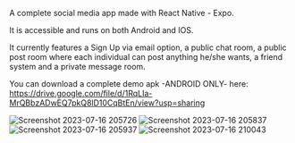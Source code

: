 A complete social media app made with React Native - Expo.

It is accessible and runs on both Android and IOS.

It currently features a Sign Up via email option, a public chat room, a public post room where each individual can post anything he/she wants, a friend system and a private message room.

You can download a complete demo apk -ANDROID ONLY- here: https://drive.google.com/file/d/1RqLIa-MrQBbzADwEQ7pkQ8lD10CqBtEn/view?usp=sharing

![Screenshot 2023-07-16 205726](https://github.com/TsokasGit/SocialMediaApp/assets/43913088/c3509647-46f4-49fa-a3b4-e90abd64eec5) 
![Screenshot 2023-07-16 205837](https://github.com/TsokasGit/SocialMediaApp/assets/43913088/4a0505aa-1510-4611-8239-998921c99277) 
![Screenshot 2023-07-16 205937](https://github.com/TsokasGit/SocialMediaApp/assets/43913088/539fa16a-473b-4ab8-b5a6-884611fca6c1) 
![Screenshot 2023-07-16 210043](https://github.com/TsokasGit/SocialMediaApp/assets/43913088/711b2d89-d4c6-46ff-b524-683aa4bc50f3) 
